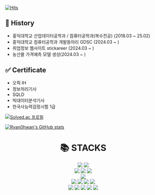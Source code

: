 [![Hits](https://hits.seeyoufarm.com/api/count/incr/badge.svg?url=https%3A%2F%2Fgithub.com%2Fgjbae1212%2Fhit-counter)](https://hits.seeyoufarm.com)

## 📅 History
* 홍익대학교 산업데이터공학과 / 컴퓨터공학과(복수전공) (2018.03 ~ 25.02)
* 홍익대학교 컴퓨터공학과 개발동아리 GDSC (2024.03 ~ )
* 취업정보 웹사이트 stickareer (2024.03 ~ )
* 농산물 가격예측 모델 생성(2024.03 ~ )

## ✅ Certificate
* 오픽 IH
* 정보처리기사
* SQLD
* 빅데이터분석기사
* 한국사능력검정시험 1급
  

[![Solved.ac 프로필](http://mazassumnida.wtf/api/generate_badge?boj=namu3864)](https://solved.ac/namu3864)

[![Ryan0hwan's GitHub stats](https://github-readme-stats.vercel.app/api?username=Ryan0hwan&show_icons=true)](https://github-readme-streak-stats.herokuapp.com/?user=Ryan0hwan&theme=highcontrast&hide_border=true)


<div align=center><h1>📚 STACKS</h1></div>

<div align=center> 
  <img src="https://img.shields.io/badge/java-007396?style=for-the-badge&logo=java&logoColor=white"> 
  <img src="https://img.shields.io/badge/python-3776AB?style=for-the-badge&logo=python&logoColor=white"> 
  <br>

  <img src="https://img.shields.io/badge/html5-E34F26?style=for-the-badge&logo=html5&logoColor=white"> 
  <img src="https://img.shields.io/badge/css-1572B6?style=for-the-badge&logo=css3&logoColor=white"> 
  <img src="https://img.shields.io/badge/javascript-F7DF1E?style=for-the-badge&logo=javascript&logoColor=black">
  <br>

  <img src="https://img.shields.io/badge/mysql-4479A1?style=for-the-badge&logo=mysql&logoColor=white">
  <br>
  
  <img src="https://img.shields.io/badge/react-61DAFB?style=for-the-badge&logo=react&logoColor=black">
  <img src="https://img.shields.io/badge/spring-6DB33F?style=for-the-badge&logo=spring&logoColor=white"> 
  <img src="https://img.shields.io/badge/linux-FCC624?style=for-the-badge&logo=linux&logoColor=black"> 
  <img src="https://img.shields.io/badge/amazonaws-232F3E?style=for-the-badge&logo=amazonaws&logoColor=white">
  <br>

  <img src="https://img.shields.io/badge/notion-F7DF1E?style=for-the-badge&logo=javascript&logoColor=black">
  <img src="https://img.shields.io/badge/github-181717?style=for-the-badge&logo=github&logoColor=white">
  <img src="https://img.shields.io/badge/git-F05032?style=for-the-badge&logo=git&logoColor=white">
  <img src="https://img.shields.io/badge/docker-181717?style=for-the-badge&logo=github&logoColor=white">
  <img src="https://img.shields.io/badge/kubernates-F05032?style=for-the-badge&logo=git&logoColor=white">
  <br>
</div>
